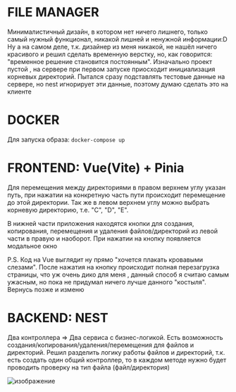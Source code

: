 # FILE MANAGER

Минималистичный дизайн, в котором нет ничего лишнего, только самый нужный функционал, никакой лишней и ненужной информации:D Ну а на самом деле, т.к. дизайнер из 
меня никакой, не нашёл ничего красивого и решил сделать временную верстку, но, как говорится: "временное решение становится постоянным". Изначально проект пустой
, на сервере при первом запуске приосходит инициализация корневых директорий. Пытался сразу подставлять тестовые данные на сервере, но nest игнорирует эти данные, поэтому
думаю сделать это на клиенте

# DOCKER

Для запуска образа: `docker-compose up`
   
# FRONTEND: Vue(Vite) + Pinia  

Для перемещения между директориями в правом верхнем углу указан путь, при нажатии на конкретную часть пути происходит перемещение до этой директории. 
Так же в левом верхнем углу можно выбрать корневую директорию, т.е. "C", "D", "E".

В нижней части приложения находятся кнопки для создания, копирования, перемещения и удаления файлов/директорий из левой части в правую и наоборот. При
нажатии на кнопку появляется модальное окно

P.S. Код на Vue выглядит ну прямо "хочется плакать кровавыми слезами". После нажатия на кнопку происходит полная перезагрузка страницы, что уж очень дико для меня
, данный способ я считаю самым ужасным, но пока не придумал ничего лучше данного "костыля". Вернусь позже и изменю

# BACKEND: NEST

Два контроллера => Два сервиса с бизнес-логикой. Есть возможность создания/копирования/удаления/перемещения для файлов и директорий. Решил разделить логику
работы файлов и директорий, т.к. есть создать один общий контроллер, то в каждом методе нужно будет проводить проверку на тип файла (файл/директория)


![изображение](https://user-images.githubusercontent.com/98597980/234814779-133d438c-da6f-42c1-a7b0-8e3ad39ac924.png)
